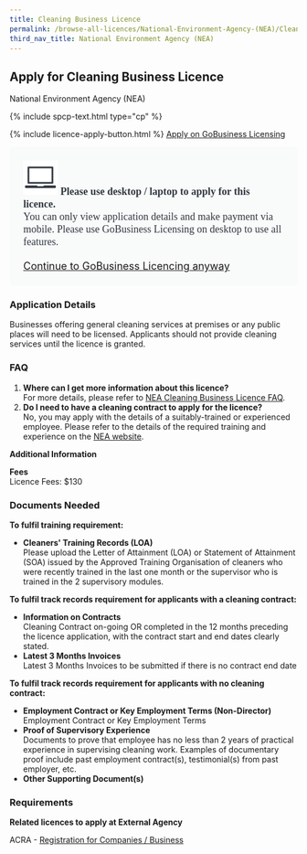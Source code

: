 ```yaml
---
title: Cleaning Business Licence
permalink: /browse-all-licences/National-Environment-Agency-(NEA)/Cleaning-Business-Licence
third_nav_title: National Environment Agency (NEA)
---
```


## Apply for Cleaning Business Licence

National Environment Agency (NEA)

{% include spcp-text.html type="cp" %}

{% include licence-apply-button.html %}
<a class="btn" id = "desktopNotice" href="https://licence1.business.gov.sg/feportal/web/frontier/eAdvisor?redirection=true&selectedLicenceIds=192" target="_blank" rel="noopener">Apply on GoBusiness Licensing</a>
<div id = "mobileNotice" style="background: #F9FAFA; border-radius: 5px; width: auto; height: auto; padding: 24px 24px; font-size: 18px; color: #313840;">
<img src="/images/laptop.svg" alt="" style="height: 60px; width: 60px; margin-left: 0px;">
<span style="font-weight: bold; font-family: hknova-bold; font-size: 18px; ">Please use desktop / laptop to apply for this licence.</span><br>
<span style="font-family: hknova-regular;">You can only view application details and make payment via mobile. Please use GoBusiness Licensing on desktop to use all features.</span><br><br>
<a id="mobileNotice" href="https://licence1.business.gov.sg/feportal/web/frontier/eAdvisor?redirection=true&selectedLicenceIds=192" target="_blank" rel="noopener">Continue to GoBusiness Licencing anyway</a>
</div>

<H3>Application Details</H3>

<p>Businesses offering general cleaning services at premises or any public places will need to be licensed. Applicants should not provide cleaning services until the licence is granted.</p> 
<h3>FAQ</h3> 
<ol> 
<li><strong>Where can I get more information about this licence?</strong><br>For more details, please refer to <a href="https://www.nea.gov.sg/our-services/public-cleanliness/cleaning-industry/cleaning-business-licence/cleaning-business-licence-faq" target="_blank" rel="noopener">NEA Cleaning Business Licence FAQ</a>.</li> 
<li><strong>Do I need to have a cleaning contract to apply for the licence?<br></strong>No, you may apply with the details of a suitably-trained or experienced employee. Please refer to the details of the required training and experience on the <a href="https://www.nea.gov.sg/our-services/public-cleanliness/cleaning-industry/cleaning-business-licence/cleaning-business-licence-faq" target="_blank" rel="noopener">NEA website</a>.</li> 
</ol>

<strong>Additional Information</strong>

<p><strong>Fees</strong><br />Licence Fees: $130</p>

<H3>Documents Needed</H3>

<p><strong>To fulfil training requirement:</strong></p> 
<ul> 
<li><strong>Cleaners' Training Records (LOA)<br></strong>Please upload the Letter of Attainment (LOA) or Statement of Attainment (SOA) issued by the Approved Training Organisation of cleaners who were recently trained in the last one month or the supervisor who is trained in the 2 supervisory modules.</li> 
</ul> 
<p><strong>To fulfil track records requirement for applicants with a cleaning contract:</strong></p> 
<ul> 
<li><strong>Information on Contracts<br></strong>Cleaning Contract on-going OR completed in the 12 months preceding the licence application, with the contract start and end dates clearly stated.</li> 
<li><strong>Latest 3 Months Invoices<br></strong>Latest 3 Months Invoices to be submitted if there is no contract end date</li> 
</ul> 
<p><strong>To fulfil track records requirement for applicants with no cleaning contract:</strong></p> 
<ul> 
<li><strong>Employment Contract or Key Employment Terms (Non-Director)<br></strong>Employment Contract or Key Employment Terms</li> 
<li><strong>Proof of Supervisory Experience<br></strong>Documents to prove that employee has no less than 2 years of practical experience in supervising cleaning work. Examples of documentary proof include past employment contract(s), testimonial(s) from past employer, etc.</li> 
<li><strong>Other Supporting Document(s)</strong></li> 
</ul>

<H3>Requirements</H3>

<p><strong>Related licences to apply at External Agency</strong></p>
<p>ACRA - <a href="https://www.acra.gov.sg/Home/" target="_blank" rel="noopener">Registration for Companies / Business</a></p>

